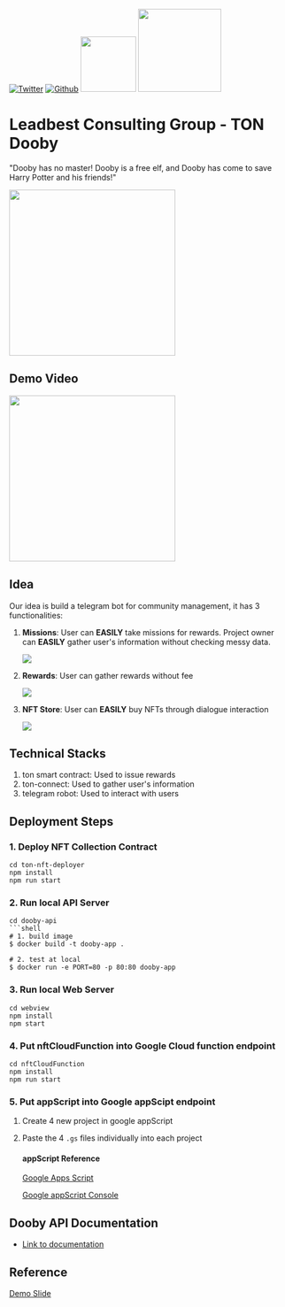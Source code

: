[![Twitter](https://img.shields.io/twitter/url/https/twitter.com/cloudposse.svg?style=social&label=Follow%20%40TonDobby)](https://twitter.com/TonDooby) [![Github](https://img.shields.io/badge/github-%23181717.svg?&style=for-the-badge&logo=github&logoColor=white)](https://github.com/LeadBest/ton-hackthon/tree/master) [<img src="https://icodrops.com/wp-content/uploads/2022/05/vQ_AAwon_400x400.jpg" width=100>](https://dorahacks.io/buidl/4315) [<img src="https://media.microfusion.cloud/wp-content/uploads/2020/05/LCG-logo-2_72dpi.png" width=150>](https://www.leadbestconsultant.com/)

# Leadbest Consulting Group - TON Dooby

"Dooby has no master! Dooby is a free elf, and Dooby has come to save Harry Potter and his friends!"

<img src="https://drive.google.com/uc?export=download&id=1MrXKzXaecjjrSJ5MiQ9W1JWPqLP3FNJi" width="300">

## Demo Video

[<img src="https://drive.google.com/uc?export=download&id=1-tzmU_EYwAkAfVqicDbroKJDLfI-b0EW" width="300">](https://drive.google.com/file/d/1F-4XFDROHhUH6lD_dkWlBl09LN9OVWNh/view)


## Idea

Our idea is build a telegram bot for community management, it has 3 functionalities:

1. **Missions**: User can **EASILY** take missions for rewards. Project owner can **EASILY** gather user's information without checking messy data.

    <img src="https://drive.google.com/uc?export=download&id=1FH7IFkMRzbO5FNNm_fIFAb5FGsll0SIG">
    

2. **Rewards**: User can gather rewards without fee

    <img src="https://drive.google.com/uc?export=download&id=1qrzF4CmsR8YkSKZ5VEDij7qbQJW0bf_5">
    
    

3. **NFT Store**: User can **EASILY** buy NFTs through dialogue interaction

    <img src="https://drive.google.com/uc?export=download&id=14jdIoERsO_6GBJolLwWfC_EWtliTEBoP">

## Technical Stacks

1. ton smart contract: Used to issue rewards
2. ton-connect: Used to gather user's information
3. telegram robot: Used to interact with users

## Deployment Steps

### 1. Deploy NFT Collection Contract
```
cd ton-nft-deployer
npm install
npm run start
```
### 2. Run local API Server
```
cd dooby-api
```shell
# 1. build image
$ docker build -t dooby-app .

# 2. test at local
$ docker run -e PORT=80 -p 80:80 dooby-app
```
### 3. Run local Web Server
```
cd webview
npm install
npm start
```
### 4. Put nftCloudFunction into Google Cloud function endpoint
```
cd nftCloudFunction
npm install
npm run start
```
### 5. Put appScript into Google appScipt endpoint
1. Create 4 new project in google appScript
2. Paste the 4 `.gs` files individually into each project
    #### appScript Reference

    [Google Apps Script](https://developers.google.com/apps-script)

    [Google appScript Console](https://script.google.com/home/start)

## Dooby API Documentation
- [Link to documentation](https://github.com/LeadBest/ton-hackthon/blob/master/dooby-api/README.md)


## Reference

[Demo Slide](https://pse.is/4ptg7e)
